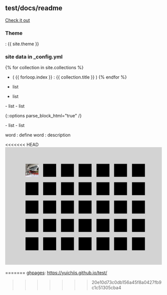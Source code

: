 ## test/docs/readme

[Check it out][ghpages]

### Theme
: {{ site.theme }}

### site data in _config.yml

{% for collection in site.collections %}
- ( {{ forloop.index }} : {{ collection.title }} )
{% endfor %}

- list
- list

<div>
  - list
  - list
</div>

{::options parse_block_html="true" /}
<div>
- list
- list
</div>

word
:  define
word
:  description

<<<<<<< HEAD
![image](image.png)

[ghpages]: <https://yuichiis.github.io/test/> (Published this page)
=======
[ghpages]: https://yuichiis.github.io/test/
>>>>>>> 20e10d73c0db156a45f8a0427fb9c1c51305cba4
